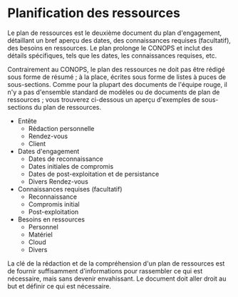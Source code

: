 Planification des ressources
=============================

  Le plan de ressources est le deuxième document du plan d'engagement, détaillant un bref aperçu des dates, des connaissances requises (facultatif), des besoins en ressources. Le plan prolonge le CONOPS et inclut des détails spécifiques, tels que les dates, les connaissances requises, etc.

Contrairement au CONOPS, le plan des ressources ne doit pas être rédigé sous forme de résumé ; à la place, écrites sous forme de listes à puces de sous-sections. Comme pour la plupart des documents de l'équipe rouge, il n'y a pas d'ensemble standard de modèles ou de documents de plan de ressources ; vous trouverez ci-dessous un aperçu d'exemples de sous-sections du plan de ressources.

-   Entête
    -   Rédaction personnelle
    -   Rendez-vous
    -   Client
-   Dates d'engagement
    -   Dates de reconnaissance
    -   Dates initiales de compromis
    -   Dates de post-exploitation et de persistance
    -   Divers Rendez-vous
-   Connaissances requises (facultatif)
    -   Reconnaissance
    -   Compromis initial
    -   Post-exploitation
-   Besoins en ressources
    -   Personnel
    -   Matériel
    -   Cloud
    -   Divers

La clé de la rédaction et de la compréhension d'un plan de ressources est de fournir suffisamment d'informations pour rassembler ce qui est nécessaire, mais sans devenir envahissant. Le document doit aller droit au but et définir ce qui est nécessaire.
